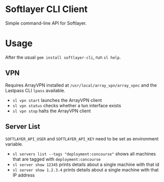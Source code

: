 # Softlayer CLI Client

Simple command-line API for Softlayer.

# Usage

After the usual `gem install softlayer-cli`, run `sl help`.

## VPN

Requires ArrayVPN installed at `/usr/local/array_vpn/array_vpnc` and the Lastpass CLI `lpass` available.

* `sl vpn start` launches the ArrayVPN client
* `sl vpn status` checks whether a tun interface exists
* `sl vpn stop` halts the ArrayVPN client

## Server List

`SOFTLAYER_API_USER` and `SOFTLAYER_API_KEY` need to be set as environment variable.

* `sl servers list --tags "deployment:concourse"` shows all machines that are tagged with `deployment:concourse`
* `sl server show 12345` prints details about a single machine with that id
* `sl server show 1.2.3.4` prints details about a single machine with that IP address
